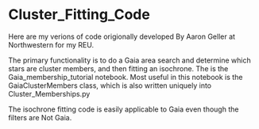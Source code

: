 # Cluster_Fitting_Code
Here are my verions of code origionally developed By Aaron Geller at Northwestern for my REU. 

The primary functionality is to do a Gaia area search and determine which stars are cluster members, and then fitting an isochrone. The is the Gaia_membership_tutorial notebook. Most useful in this notebook is the GaiaClusterMembers class, which is also written uniquely into Cluster_Memberships.py 

The isochrone fitting code is easily applicable to Gaia even though the filters are Not Gaia. 
